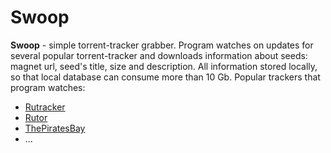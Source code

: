 Swoop
=======

**Swoop** - simple torrent-tracker grabber. Program watches on updates for several popular torrent-tracker and downloads information about seeds: magnet url, seed's title, size and description. All information stored locally, so that local database can consume more than 10 Gb.
Popular trackers that program watches:

- [Rutracker](http://rutracker.org)
- [Rutor](http://rutor.org)
- [ThePiratesBay](https://thepiratebay.se)
- ...
